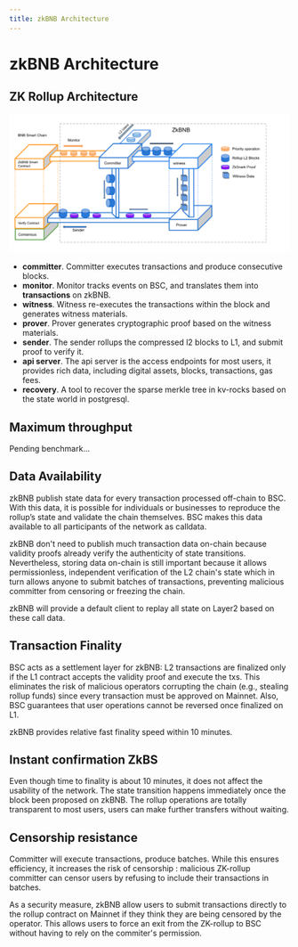 ```yaml
---
title: zkBNB Architecture
---
```


# zkBNB Architecture

## ZK Rollup Architecture

![Framework](../../../static/img/Frame_work.png)

- **committer**. Committer executes transactions and produce consecutive blocks.
- **monitor**. Monitor tracks events on BSC, and translates them into **transactions** on zkBNB.
- **witness**. Witness re-executes the transactions within the block and generates witness materials.
- **prover**. Prover generates cryptographic proof based on the witness materials.
- **sender**. The sender rollups the compressed l2 blocks to L1, and submit proof to verify it.
- **api server**. The api server is the access endpoints for most users, it provides rich data, including
  digital assets, blocks, transactions, gas fees.
- **recovery**. A tool to recover the sparse merkle tree in kv-rocks based on the state world in postgresql.

## Maximum throughput
Pending benchmark...

## Data Availability
zkBNB publish state data for every transaction processed off-chain to BSC. With this data, it is possible for
individuals or businesses to reproduce the rollup’s state and validate the chain themselves. BSC makes this data 
available to all participants of the network as calldata.

zkBNB don't need to publish much transaction data on-chain because validity proofs already verify the authenticity
of state transitions. Nevertheless, storing data on-chain is still important because it allows permissionless, 
independent verification of the L2 chain's state which in turn allows anyone to submit batches of transactions, 
preventing malicious committer from censoring or freezing the chain.

zkBNB will provide a default client to replay all state on Layer2 based on these call data.

## Transaction Finality
BSC acts as a settlement layer for zkBNB: L2 transactions are finalized only if the L1 contract accepts the validity
proof and execute the txs. This eliminates the risk of malicious operators corrupting the chain 
(e.g., stealing rollup funds) since every transaction must be approved on Mainnet. Also, BSC guarantees that user 
operations cannot be reversed once finalized on L1.

zkBNB provides relative fast finality speed within 10 minutes.

## Instant confirmation ZkBS
Even though time to finality is about 10 minutes, it does not affect the usability of the network. The state transition
happens immediately once the block been proposed on zkBNB. The rollup operations are totally transparent to most users,
users can make further transfers without waiting.

## Censorship resistance
Committer will execute transactions, produce batches. While this ensures efficiency, it increases the risk of censorship
: malicious ZK-rollup committer can censor users by refusing to include their transactions in batches.

As a security measure, zkBNB allow users to submit transactions directly to the rollup contract on Mainnet if
they think they are being censored by the operator. This allows users to force an exit from the ZK-rollup to BSC without 
having to rely on the commiter's permission.